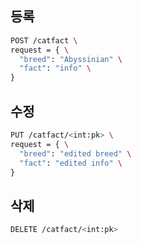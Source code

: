 <!-- TODO -->
## 등록
```bash
POST /catfact \
request = { \
  "breed": "Abyssinian" \
  "fact": "info" \
} 
```

## 수정
```bash
PUT /catfact/<int:pk> \
request = { \
  "breed": "edited breed" \
  "fact": "edited info" \
} 
```
## 삭제
```bash
DELETE /catfact/<int:pk> 
```
